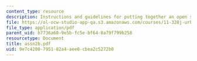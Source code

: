 ```yaml
---
content_type: resource
description: Instructions and guidelines for putting together an open space proposal.
file: https://ol-ocw-studio-app-qa.s3.amazonaws.com/courses/11-328j-urban-design-skills-observing-interpreting-and-representing-the-city-fall-2004/9e7c4200795182a4aee0cbea2c5272b0_assn2b.pdf
file_type: application/pdf
parent_uid: b7736a68-9e5b-fc5e-bf64-8a79f799b258
resourcetype: Document
title: assn2b.pdf
uid: 9e7c4200-7951-82a4-aee0-cbea2c5272b0
---
```

